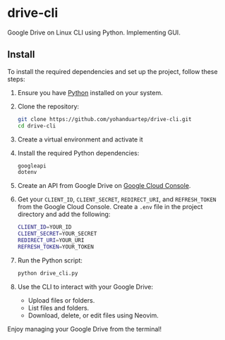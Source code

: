 # drive-cli

Google Drive on Linux CLI using Python.
Implementing GUI.

## Install

To install the required dependencies and set up the project, follow these steps:

1. Ensure you have [Python](https://www.python.org/downloads/) installed on your system.

2. Clone the repository:

   ```bash
   git clone https://github.com/yohanduartep/drive-cli.git
   cd drive-cli
   ```

3. Create a virtual environment and activate it

4. Install the required Python dependencies:

   ```bash
   googleapi
   dotenv
   ```

5. Create an API from Google Drive on [Google Cloud Console](https://console.cloud.google.com/apis/dashboard).

6. Get your `CLIENT_ID`, `CLIENT_SECRET`, `REDIRECT_URI`, and `REFRESH_TOKEN` from the Google Cloud Console. Create a `.env` file in the project directory and add the following:

   ```bash
   CLIENT_ID=YOUR_ID
   CLIENT_SECRET=YOUR_SECRET
   REDIRECT_URI=YOUR_URI
   REFRESH_TOKEN=YOUR_TOKEN
   ```

7. Run the Python script:

   ```bash
   python drive_cli.py
   ```

8. Use the CLI to interact with your Google Drive:
   - Upload files or folders.
   - List files and folders.
   - Download, delete, or edit files using Neovim.

Enjoy managing your Google Drive from the terminal!
